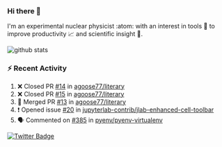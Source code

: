 ### Hi there 👋 

I'm an experimental nuclear physicist :atom: with an interest in tools :wrench: to improve productivity :chart_with_upwards_trend: and scientific insight :telescope:.

![github stats](https://github-readme-stats.vercel.app/api?username=agoose77&show_icons=true&hide_rank=true&hide_title=true&bg_color=30,e76445,904e95&text_color=efe3ec&icon_color=efe3ec)
<!--
**agoose77/agoose77** is a ✨ _special_ ✨ repository because its `README.md` (this file) appears on your GitHub profile.

Here are some ideas to get you started:

- 🔭 I’m currently working on ...
- 🌱 I’m currently learning ...
- 👯 I’m looking to collaborate on ...
- 🤔 I’m looking for help with ...
- 💬 Ask me about ...
- 📫 How to reach me: ...
- 😄 Pronouns: ...
- ⚡ Fun fact: ...
-->

### :zap: Recent Activity
<!--START_SECTION:activity-->
1. ❌ Closed PR [#14](https://github.com/agoose77/literary/pull/14) in [agoose77/literary](https://github.com/agoose77/literary)
2. ❌ Closed PR [#15](https://github.com/agoose77/literary/pull/15) in [agoose77/literary](https://github.com/agoose77/literary)
3. 🎉 Merged PR [#13](https://github.com/agoose77/literary/pull/13) in [agoose77/literary](https://github.com/agoose77/literary)
4. ❗️ Opened issue [#20](https://github.com/jupyterlab-contrib/jlab-enhanced-cell-toolbar/issues/20) in [jupyterlab-contrib/jlab-enhanced-cell-toolbar](https://github.com/jupyterlab-contrib/jlab-enhanced-cell-toolbar)
5. 🗣 Commented on [#385](https://github.com/pyenv/pyenv-virtualenv/issues/385) in [pyenv/pyenv-virtualenv](https://github.com/pyenv/pyenv-virtualenv)
<!--END_SECTION:activity-->


[![Twitter Badge](https://img.shields.io/twitter/follow/agoose77?style=flat-square&logo=Twitter&logoColor=white&color=cornflowerblue)](https://twitter.com/agoose77)
